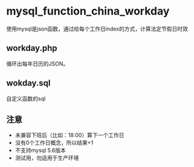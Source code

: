 # mysql_function_china_workday

使用mysql是json函数，通过给每个工作日index的方式，计算法定节假日时效

## workday.php

循环出每年日历的JSON。

## wokday.sql

自定义函数的sql

## 注意

+ 未兼容下班后（比如：18:00）算下一个工作日
+ 没有0个工作日概念，所以结果+1
+ 不支持mysql 5.6版本
+ 测试用，勿适用于生产环境